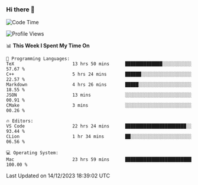 ### Hi there 👋

<!--START_SECTION:waka-->
![Code Time](http://img.shields.io/badge/Code%20Time-170%20hrs%2047%20mins-blue)

![Profile Views](http://img.shields.io/badge/Profile%20Views-0-blue)

📊 **This Week I Spent My Time On** 

```text
💬 Programming Languages: 
TeX                      13 hrs 50 mins      ██████████████░░░░░░░░░░░   57.67 % 
C++                      5 hrs 24 mins       ██████░░░░░░░░░░░░░░░░░░░   22.57 % 
Markdown                 4 hrs 26 mins       █████░░░░░░░░░░░░░░░░░░░░   18.55 % 
JSON                     13 mins             ░░░░░░░░░░░░░░░░░░░░░░░░░   00.91 % 
CMake                    3 mins              ░░░░░░░░░░░░░░░░░░░░░░░░░   00.26 % 

🔥 Editors: 
VS Code                  22 hrs 24 mins      ███████████████████████░░   93.44 % 
CLion                    1 hr 34 mins        ██░░░░░░░░░░░░░░░░░░░░░░░   06.56 % 

💻 Operating System: 
Mac                      23 hrs 59 mins      █████████████████████████   100.00 % 
```


 Last Updated on 14/12/2023 18:39:02 UTC
<!--END_SECTION:waka-->

<!--
**JackeyHua-SJTU/JackeyHua-SJTU** is a ✨ _special_ ✨ repository because its `README.md` (this file) appears on your GitHub profile.

Here are some ideas to get you started:

- 🔭 I’m currently working on ...
- 🌱 I’m currently learning ...
- 👯 I’m looking to collaborate on ...
- 🤔 I’m looking for help with ...
- 💬 Ask me about ...
- 📫 How to reach me: ...
- 😄 Pronouns: ...
- ⚡ Fun fact: ...
-->
